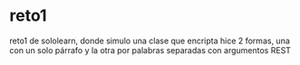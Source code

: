 # reto1
reto1 de sololearn, donde simulo una clase que encripta
hice 2 formas, una con un solo párrafo
y la otra por palabras separadas con argumentos REST
